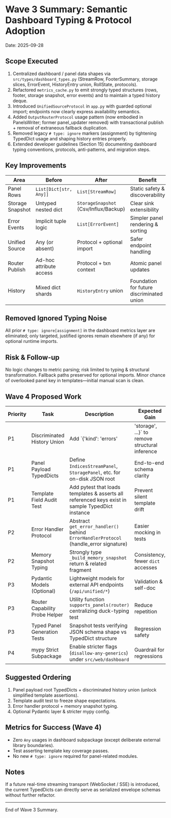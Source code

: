 # Wave 3 Summary: Semantic Dashboard Typing & Protocol Adoption

Date: 2025-09-28

## Scope Executed
1. Centralized dashboard / panel data shapes via `src/types/dashboard_types.py` (StreamRow, FooterSummary, storage slices, ErrorEvent, HistoryEntry union, RollState, protocols).
2. Refactored `metrics_cache.py` to emit strongly typed structures (rows, footer, storage snapshot, error events) and to maintain a typed history deque.
3. Introduced `UnifiedSourceProtocol` in `app.py` with guarded optional import; endpoints now clearly express availability semantics.
4. Added `OutputRouterProtocol` usage pattern (now embodied in PanelsWriter; former panel_updater removed) with transactional publish + removal of extraneous fallback duplication.
5. Removed legacy `# type: ignore` markers (assignment) by tightening TypedDict usage and shaping history entries properly.
6. Extended developer guidelines (Section 15) documenting dashboard typing conventions, protocols, anti-patterns, and migration steps.

## Key Improvements
| Area | Before | After | Benefit |
|------|--------|-------|---------|
| Panel Rows | `List[Dict[str, Any]]` | `List[StreamRow]` | Static safety & discoverability |
| Storage Snapshot | Untyped nested dict | `StorageSnapshot` (Csv/Influx/Backup) | Clear sink extensibility |
| Error Events | Implicit tuple logic | `List[ErrorEvent]` | Simpler panel rendering & sorting |
| Unified Source | Any (or absent) | Protocol + optional import | Safer endpoint handling |
| Router Publish | Ad-hoc attribute access | Protocol + txn context | Atomic panel updates |
| History | Mixed dict shards | `HistoryEntry` union | Foundation for future discriminated union |

## Removed Ignored Typing Noise
All prior `# type: ignore[assignment]` in the dashboard metrics layer are eliminated; only targeted, justified ignores remain elsewhere (if any) for optional runtime imports.

## Risk & Follow-up
No logic changes to metric parsing; risk limited to typing & structural transformation. Fallback paths preserved for optional imports. Minor chance of overlooked panel key in templates—initial manual scan is clean.

## Wave 4 Proposed Work
| Priority | Task | Description | Expected Gain |
|----------|------|------------|---------------|
| P1 | Discriminated History Union | Add `{'kind': 'errors'|'storage', ...}` to remove structural inference | Cleaner type narrowing; simpler tooling |
| P1 | Panel Payload TypedDicts | Define `IndicesStreamPanel`, `StoragePanel`, etc. for on-disk JSON root | End-to-end schema clarity |
| P1 | Template Field Audit Test | Add pytest that loads templates & asserts all referenced keys exist in sample TypedDict instance | Prevent silent template drift |
| P2 | Error Handler Protocol | Abstract `get_error_handler()` behind `ErrorHandlerProtocol` (handle_error signature) | Easier mocking in tests |
| P2 | Memory Snapshot Typing | Strongly type `_build_memory_snapshot` return & related fragment | Consistency, fewer `dict` accesses |
| P3 | Pydantic Models (Optional) | Lightweight models for external API endpoints (`/api/unified/*`) | Validation & self-doc |
| P3 | Router Capability Probe Helper | Utility function `supports_panels(router)` centralizing duck-typing test | Reduce repetition |
| P3 | Typed Panel Generation Tests | Snapshot tests verifying JSON schema shape vs TypedDict structure | Regression safety |
| P4 | mypy Strict Subpackage | Enable stricter flags (`disallow-any-generics`) under `src/web/dashboard` | Guardrail for regressions |

## Suggested Ordering
1. Panel payload root TypedDicts + discriminated history union (unlock simplified template assertions).
2. Template audit test to freeze shape expectations.
3. Error handler protocol + memory snapshot typing.
4. Optional Pydantic layer & stricter mypy config.

## Metrics for Success (Wave 4)
- Zero `Any` usages in dashboard subpackage (except deliberate external library boundaries).
- Test asserting template key coverage passes.
- No new `# type: ignore` required for panel-related modules.

## Notes
If a future real-time streaming transport (WebSocket / SSE) is introduced, the current TypedDicts can directly serve as serialized envelope schemas without further refactor.

---
End of Wave 3 Summary.
